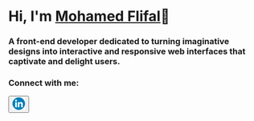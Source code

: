 <h1>Hi, I'm <a href="https://mohamedflifal.netlify.app/">Mohamed Flifal</a>👋</h1>

<h3>A front-end developer dedicated to turning imaginative designs into interactive and responsive web interfaces that captivate and delight users.</h3>

<article>
<h3>Connect with me:</h3>
<button ><a   href="https://www.linkedin.com/in/mohamed-flifal/"><img height="25px" width="25px" src="./LinkedIn_icon_circle.svg.png" alt="In"></a></button>

</article>

